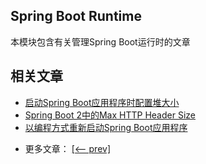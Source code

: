 ## Spring Boot Runtime

本模块包含有关管理Spring Boot运行时的文章

## 相关文章

+ [启动Spring Boot应用程序时配置堆大小](http://tu-yucheng.github.io/springboot/2023/05/12/spring-boot-heap-size.html)
+ [Spring Boot 2中的Max HTTP Header Size](http://tu-yucheng.github.io/springboot/2023/05/12/spring-boot-max-http-header-size.html)
+ [以编程方式重新启动Spring Boot应用程序](http://tu-yucheng.github.io/springboot/2023/05/12/java-restart-spring-boot-app.html)

- 更多文章： [[<-- prev]](../spring-boot-runtime-1/README.md)